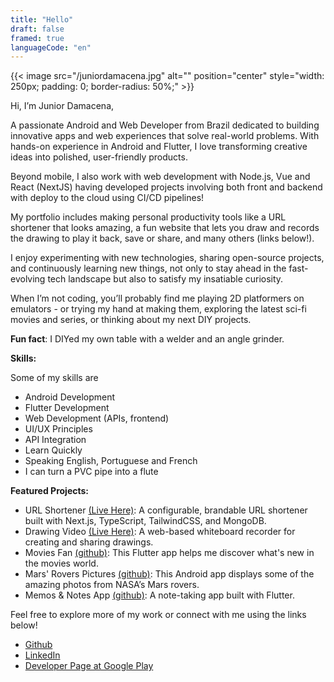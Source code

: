 ```yaml
---
title: "Hello"
draft: false
framed: true
languageCode: "en"
---
```


{{< image src="/juniordamacena.jpg" alt="" position="center" style="width: 250px; padding: 0; border-radius: 50%;" >}}

Hi, I’m Junior Damacena,

A passionate Android and Web Developer from Brazil dedicated to building innovative apps and web experiences that solve real-world problems. With hands-on experience in Android and Flutter, I love transforming creative ideas into polished, user-friendly products.

Beyond mobile, I also work with web development with Node.js, Vue and React (NextJS) having developed projects involving both front and backend with deploy to the cloud using CI/CD pipelines!

My portfolio includes making personal productivity tools like a URL shortener that looks amazing, a fun website that lets you draw and records the drawing to play it back, save or share, and many others (links below!).

 I enjoy experimenting with new technologies, sharing open-source projects, and continuously learning new things, not only to stay ahead in the fast-evolving tech landscape but also to satisfy my insatiable curiosity.

When I’m not coding, you’ll probably find me playing 2D platformers on emulators - or trying my hand at making them, exploring the latest sci-fi movies and series, or thinking about my next DIY projects.

**Fun fact**: I DIYed my own table with a welder and an angle grinder.

**Skills:** 

Some of my skills are
- Android Development
- Flutter Development
- Web Development (APIs, frontend)
- UI/UX Principles
- API Integration
- Learn Quickly
- Speaking English, Portuguese and French
- I can turn a PVC pipe into a flute

**Featured Projects:**
- URL Shortener [(Live Here)](https://mytinylink.netlify.app): A configurable, brandable URL shortener built with Next.js, TypeScript, TailwindCSS, and MongoDB.
- Drawing Video [(Live Here)](https://jdamacena.github.io/DrawingVideo/): A web-based whiteboard recorder for creating and sharing drawings.
- Movies Fan [(github)](https://github.com/jdamacena/fa_de_filme): This Flutter app helps me discover what's new in the movies world.
- Mars' Rovers Pictures [(github)](https://github.com/jdamacena/mars_rovers_pictures): This Android app displays some of the amazing photos from NASA’s Mars rovers.
- Memos & Notes App [(github)](https://github.com/jdamacena/memos_notes): A note-taking app built with Flutter.

Feel free to explore more of my work or connect with me using the links below!

- [Github](https://github.com/jdamacena)
- [LinkedIn](https://www.linkedin.com/in/juniordamacena/en)
- [Developer Page at Google Play](https://play.google.com/store/apps/dev?id=6709569533247764689)
